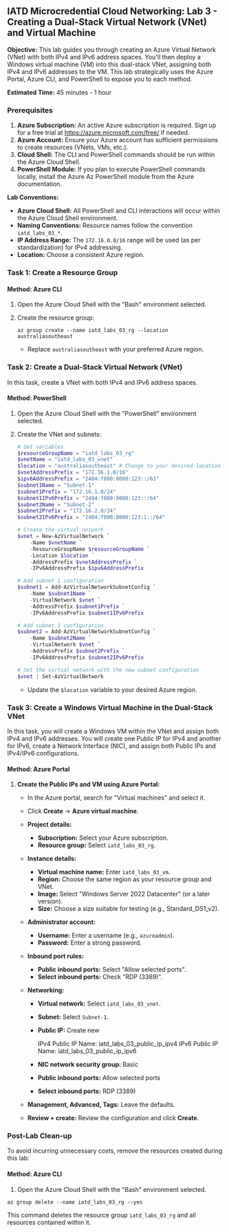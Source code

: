 ## IATD Microcredential Cloud Networking: Lab 3 - Creating a Dual-Stack Virtual Network (VNet) and Virtual Machine

**Objective:** This lab guides you through creating an Azure Virtual Network (VNet) with both IPv4 and IPv6 address spaces. You'll then deploy a Windows virtual machine (VM) into this dual-stack VNet, assigning both IPv4 and IPv6 addresses to the VM. This lab strategically uses the Azure Portal, Azure CLI, and PowerShell to expose you to each method.

**Estimated Time:** 45 minutes - 1 hour

### Prerequisites

1.  **Azure Subscription:** An active Azure subscription is required. Sign up for a free trial at <https://azure.microsoft.com/free/> if needed.
2.  **Azure Account:** Ensure your Azure account has sufficient permissions to create resources (VNets, VMs, etc.).
3.  **Cloud Shell:** The CLI and PowerShell commands should be run within the Azure Cloud Shell.
4.  **PowerShell Module:** If you plan to execute PowerShell commands locally, install the Azure Az PowerShell module from the Azure documentation.

**Lab Conventions:**

*   **Azure Cloud Shell:** All PowerShell and CLI interactions will occur within the Azure Cloud Shell environment.
*   **Naming Conventions:** Resource names follow the convention `iatd_labs_03_*`.
*   **IP Address Range:** The `172.16.0.0/16` range will be used (as per standardization) for IPv4 addressing.
*   **Location:** Choose a consistent Azure region.

### Task 1: Create a Resource Group

#### Method: Azure CLI

1.  Open the Azure Cloud Shell with the "Bash" environment selected.

2.  Create the resource group:

    ```azurecli
    az group create --name iatd_labs_03_rg --location australiasoutheast
    ```

    *   Replace `australiasoutheast` with your preferred Azure region.

### Task 2: Create a Dual-Stack Virtual Network (VNet)

In this task, create a VNet with both IPv4 and IPv6 address spaces.

#### Method: PowerShell

1.  Open the Azure Cloud Shell with the "PowerShell" environment selected.

2.  Create the VNet and subnets:

    ```powershell
    # Set variables
    $resourceGroupName = "iatd_labs_03_rg"
    $vnetName = "iatd_labs_03_vnet"
    $location = "australiasoutheast" # Change to your desired location
    $vnetAddressPrefix = "172.16.1.0/16"
    $ipv6AddressPrefix = "2404:f800:8000:123::/63"
    $subnet1Name = "Subnet-1"
    $subnet1Prefix = "172.16.1.0/24"
    $subnet1IPv6Prefix = "2404:f800:8000:123::/64"
    $subnet2Name = "Subnet-2"
    $subnet2Prefix = "172.16.2.0/24"
    $subnet2IPv6Prefix = "2404:f800:8000:123:1::/64"

    # Create the virtual network
    $vnet = New-AzVirtualNetwork `
        -Name $vnetName `
        -ResourceGroupName $resourceGroupName `
        -Location $location `
        -AddressPrefix $vnetAddressPrefix `
        -IPv6AddressPrefix $ipv6AddressPrefix

    # Add subnet 1 configuration
    $subnet1 = Add-AzVirtualNetworkSubnetConfig `
        -Name $subnet1Name `
        -VirtualNetwork $vnet `
        -AddressPrefix $subnet1Prefix `
        -IPv6AddressPrefix $subnet1IPv6Prefix

    # Add subnet 2 configuration
    $subnet2 = Add-AzVirtualNetworkSubnetConfig `
        -Name $subnet2Name `
        -VirtualNetwork $vnet `
        -AddressPrefix $subnet2Prefix `
        -IPv6AddressPrefix $subnet2IPv6Prefix

    # Set the virtual network with the new subnet configuration
    $vnet | Set-AzVirtualNetwork
    ```

    *   Update the `$location` variable to your desired Azure region.

### Task 3: Create a Windows Virtual Machine in the Dual-Stack VNet

In this task, you will create a Windows VM within the VNet and assign both IPv4 and IPv6 addresses. You will create one Public IP for IPv4 and another for IPv6, create a Network Interface (NIC), and assign both Public IPs and IPv4/IPv6 configurations.

#### Method: Azure Portal

1.  **Create the Public IPs and VM using Azure Portal:**
    *   In the Azure portal, search for "Virtual machines" and select it.
    *   Click **Create** -> **Azure virtual machine**.
    *   **Project details:**
        *   **Subscription:** Select your Azure subscription.
        *   **Resource group:** Select `iatd_labs_03_rg`.
    *   **Instance details:**
        *   **Virtual machine name:** Enter `iatd_labs_03_vm`.
        *   **Region:** Choose the same region as your resource group and VNet.
        *   **Image:** Select "Windows Server 2022 Datacenter" (or a later version).
        *   **Size:** Choose a size suitable for testing (e.g., Standard\_DS1\_v2).
    *   **Administrator account:**
        *   **Username:** Enter a username (e.g., `azureadmin`).
        *   **Password:** Enter a strong password.
    *   **Inbound port rules:**
        *   **Public inbound ports:** Select "Allow selected ports".
        *   **Select inbound ports:** Check "RDP (3389)".
    *   **Networking:**
        *   **Virtual network:** Select `iatd_labs_03_vnet`.
        *   **Subnet:** Select `Subnet-1`.
        * **Public IP:** Create new

           IPv4 Public IP Name: iatd\_labs\_03\_public\_ip\_ipv4
           IPv6 Public IP Name: iatd\_labs\_03\_public\_ip\_ipv6
        *   **NIC network security group:** Basic
        *   **Public inbound ports:** Allow selected ports
        *   **Select inbound ports:** RDP (3389)

    *   **Management, Advanced, Tags:** Leave the defaults.
    *   **Review + create:** Review the configuration and click **Create**.

### Post-Lab Clean-up

To avoid incurring unnecessary costs, remove the resources created during this lab:

#### Method: Azure CLI

1.  Open the Azure Cloud Shell with the "Bash" environment selected.

```azurecli
az group delete --name iatd_labs_03_rg --yes
```

This command deletes the resource group `iatd_labs_03_rg` and all resources contained within it.
